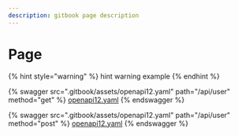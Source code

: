 ```yaml
---
description: gitbook page description
---
```


# Page

{% hint style="warning" %}
hint warning example
{% endhint %}

{% swagger src=".gitbook/assets/openapi12.yaml" path="/api/user" method="get" %}
[openapi12.yaml](.gitbook/assets/openapi12.yaml)
{% endswagger %}

{% swagger src=".gitbook/assets/openapi12.yaml" path="/api/user" method="post" %}
[openapi12.yaml](.gitbook/assets/openapi12.yaml)
{% endswagger %}

